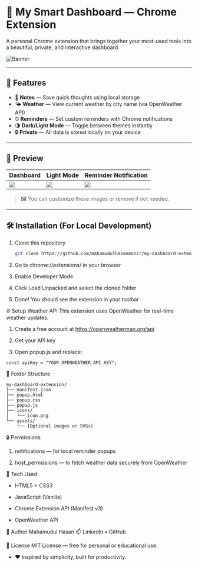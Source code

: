 # 🧠 My Smart Dashboard — Chrome Extension

A personal Chrome extension that brings together your most-used tools into a beautiful, private, and interactive dashboard.

![Banner](https://raw.githubusercontent.com/yourusername/my-dashboard-extension/main/preview.png) <!-- Replace with actual image if available -->

---

## 🚀 Features

- 📝 **Notes** — Save quick thoughts using local storage  
- 🌤 **Weather** — View current weather by city name (via OpenWeather API)  
- ⏰ **Reminders** — Set custom reminders with Chrome notifications  
- 🌗 **Dark/Light Mode** — Toggle between themes instantly  
- 🔒 **Private** — All data is stored locally on your device

---

## 📸 Preview

| Dashboard | Light Mode | Reminder Notification |
|----------|-------------|------------------------|
| ![](https://raw.githubusercontent.com/yourusername/my-dashboard-extension/main/screens/dashboard.png) | ![](https://raw.githubusercontent.com/yourusername/my-dashboard-extension/main/screens/light-mode.png) | ![](https://raw.githubusercontent.com/yourusername/my-dashboard-extension/main/screens/reminder.png) |

> 🖼️ You can customize these images or remove if not needed.

---

## 🛠️ Installation (For Local Development)

1. Clone this repository  
   ```bash
   git clone https://github.com/mahamudulhasanmonir/my-dashboard-extension.git
   ```
2. Go to chrome://extensions/ in your browser

3. Enable Developer Mode

4. Click Load Unpacked and select the cloned folder

5. Done! You should see the extension in your toolbar


🌐 Setup Weather API
This extension uses OpenWeather for real-time weather updates.

1. Create a free account at https://openweathermap.org/api

2. Get your API key

3. Open popup.js and replace:
   
```
const apiKey = "YOUR_OPENWEATHER_API_KEY";
```

📁 Folder Structure

```
my-dashboard-extension/
├── manifest.json
├── popup.html
├── popup.css
├── popup.js
├── icons/
│   └── icon.png
└── assets/
    └── [Optional images or SVGs]
```
🔒 Permissions

1. notifications — for local reminder popups

2. host_permissions — to fetch weather data securely from OpenWeather

📌 Tech Used
- HTML5 + CSS3

- JavaScript (Vanilla)

- Chrome Extension API (Manifest v3)

- OpenWeather API

🙌 Author
Mahamudul Hasan
📫 LinkedIn • GitHub

🧩 License
MIT License — free for personal or educational use.

- ❤️ Inspired by simplicity, built for productivity.
